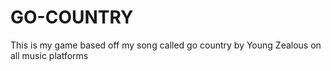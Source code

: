 # GO-COUNTRY
This is my game based off my song called go country by Young Zealous on all music platforms
